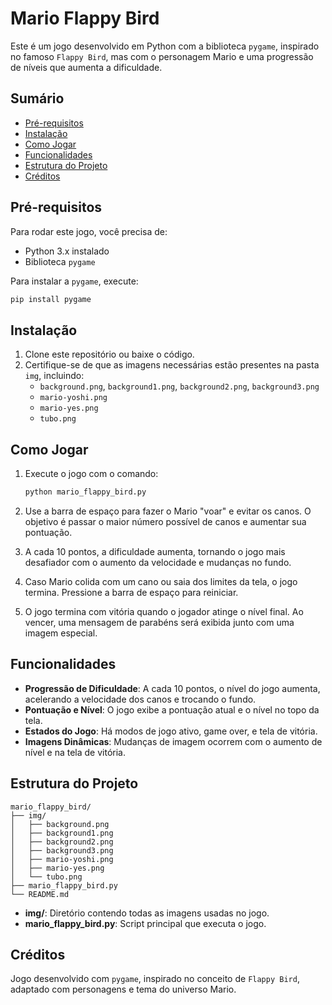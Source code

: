 
# Mario Flappy Bird

Este é um jogo desenvolvido em Python com a biblioteca `pygame`, inspirado no famoso `Flappy Bird`, mas com o personagem Mario e uma progressão de níveis que aumenta a dificuldade.

## Sumário

- [Pré-requisitos](#pré-requisitos)
- [Instalação](#instalação)
- [Como Jogar](#como-jogar)
- [Funcionalidades](#funcionalidades)
- [Estrutura do Projeto](#estrutura-do-projeto)
- [Créditos](#créditos)

## Pré-requisitos

Para rodar este jogo, você precisa de:

- Python 3.x instalado
- Biblioteca `pygame`

Para instalar a `pygame`, execute:

```bash
pip install pygame
```

## Instalação

1. Clone este repositório ou baixe o código.
2. Certifique-se de que as imagens necessárias estão presentes na pasta `img`, incluindo:
   - `background.png`, `background1.png`, `background2.png`, `background3.png`
   - `mario-yoshi.png`
   - `mario-yes.png`
   - `tubo.png`

## Como Jogar

1. Execute o jogo com o comando:

    ```bash
    python mario_flappy_bird.py
    ```

2. Use a barra de espaço para fazer o Mario "voar" e evitar os canos. O objetivo é passar o maior número possível de canos e aumentar sua pontuação.

3. A cada 10 pontos, a dificuldade aumenta, tornando o jogo mais desafiador com o aumento da velocidade e mudanças no fundo.

4. Caso Mario colida com um cano ou saia dos limites da tela, o jogo termina. Pressione a barra de espaço para reiniciar.

5. O jogo termina com vitória quando o jogador atinge o nível final. Ao vencer, uma mensagem de parabéns será exibida junto com uma imagem especial.

## Funcionalidades

- **Progressão de Dificuldade**: A cada 10 pontos, o nível do jogo aumenta, acelerando a velocidade dos canos e trocando o fundo.
- **Pontuação e Nível**: O jogo exibe a pontuação atual e o nível no topo da tela.
- **Estados do Jogo**: Há modos de jogo ativo, game over, e tela de vitória.
- **Imagens Dinâmicas**: Mudanças de imagem ocorrem com o aumento de nível e na tela de vitória.

## Estrutura do Projeto

```plaintext
mario_flappy_bird/
├── img/
│   ├── background.png
│   ├── background1.png
│   ├── background2.png
│   ├── background3.png
│   ├── mario-yoshi.png
│   ├── mario-yes.png
│   └── tubo.png
├── mario_flappy_bird.py
└── README.md
```

- **img/**: Diretório contendo todas as imagens usadas no jogo.
- **mario_flappy_bird.py**: Script principal que executa o jogo.

## Créditos

Jogo desenvolvido com `pygame`, inspirado no conceito de `Flappy Bird`, adaptado com personagens e tema do universo Mario.
